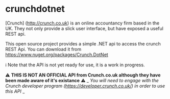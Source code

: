 # crunchdotnet

[Crunch] (http://crunch.co.uk) is an online accountancy firm based in the UK. They not only provide a slick user interface, but have exposed a useful REST api.

This open source project provides a simple .NET api to access the crunch REST Api. 
You can download it from https://www.nuget.org/packages/Crunch.DotNet 

:information_source: Note that the API is not yet ready for use, it is a work in progress.

:warning: **THIS IS NOT AN OFFICIAL API from Crunch.co.uk although they have been made aware of it's existance** :warning:
_ _You will need to engage with the Crunch developer program (https://developer.crunch.co.uk/) in order to use this API_ _
